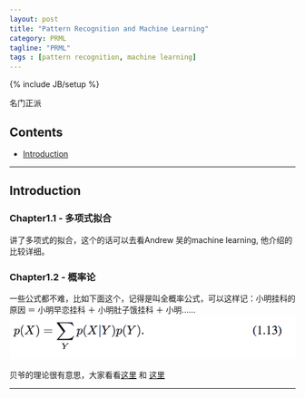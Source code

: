 ```yaml
---
layout: post  
title: "Pattern Recognition and Machine Learning"  
category: PRML
tagline: "PRML"
tags : [pattern recognition, machine learning]
---
```

{% include JB/setup %}

名门正派


## Contents
+ [Introduction](#partI)

----------------------------------

## Introduction
<p id="partI"></p>

### Chapter1.1 - 多项式拟合

讲了多项式的拟合，这个的话可以去看Andrew 吴的machine learning, 他介绍的比较详细。

### Chapter1.2 - 概率论
一些公式都不难，比如下面这个，记得是叫全概率公式，可以这样记：小明挂科的原因 ＝ 小明早恋挂科 ＋ 小明肚子饿挂科 ＋ 小明......
![pic](/assets/PRML/1.png)

贝爷的理论很有意思，大家看看[这里](http://www.zhihu.com/question/19725590) 和 [这里](http://mindhacks.cn/2008/09/21/the-magical-bayesian-method)




----------------------------------


